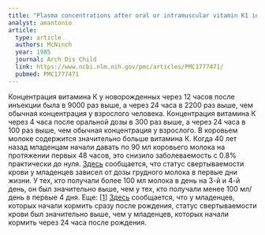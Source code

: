 ```yaml
---
title: "Plasma concentrations after oral or intramuscular vitamin K1 in neonates"
analyst: amantonio
article:
  type: article
  authors: McNinch
  year: 1985
  journal: Arch Dis Child
  link: https://www.ncbi.nlm.nih.gov/pmc/articles/PMC1777471/
  pubmed: PMC1777471
---
```


Концентрация витамина К у новорожденных через 12 часов после инъекции была в 9000 раз выше, а через 24 часа в 2200 раз выше, чем обычная концентрация у взрослого человека.
Концентрация витамина К через 4 часа после оральной дозы в 300 раз выше, а через 24 часа в 100 раз выше, чем обычная концентрация у взрослого.
В коровьем молоке содержится значительно больше витамина К. Когда 40 лет назад младенцам начали давать по 90 мл коровьего молока на протяжении первых 48 часов, это снизило заболеваемость с 0.8% практически до нуля.
[Здесь](https://www.ncbi.nlm.nih.gov/pubmed/3569346) сообщается, что статус свертываемости крови у младенцев зависел от дозы грудного молока в первые дни жизни. У тех, кто получали более 100 мл молока в день на 3-й и 4-й день, он был значительно выше, чем у тех, кто получали менее 100 мл/день в первые 4 дня. Еще: [[1]](https://www.ncbi.nlm.nih.gov/pubmed/2740181)
[Здесь](http://www.thelancet.com/journals/lancet/article/PIIS0140-6736(77)90196-9/) сообщается, что у младенцев, которых начали кормить сразу после рождения, статус свертываемости крови был значительно выше, чем у младенцев, которых начали кормить через 24 часа после рождения.
